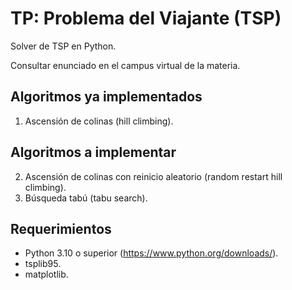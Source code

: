 # TP: Problema del Viajante (TSP)
Solver de TSP en Python. 

Consultar enunciado en el campus virtual de la materia.

## Algoritmos ya implementados
1. Ascensión de colinas (hill climbing).

## Algoritmos a implementar
2. Ascensión de colinas con reinicio aleatorio (random restart hill climbing).
3. Búsqueda tabú (tabu search).

## Requerimientos
* Python 3.10 o superior (https://www.python.org/downloads/).
* tsplib95.
* matplotlib.